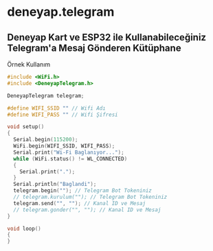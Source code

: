 # deneyap.telegram
## Deneyap Kart ve ESP32 ile Kullanabileceğiniz Telegram'a Mesaj Gönderen Kütüphane
Örnek Kullanım 
```cpp
#include <WiFi.h>
#include <DeneyapTelegram.h>

DeneyapTelegram telegram;

#define WIFI_SSID "" // Wifi Adı
#define WIFI_PASS "" // Wifi Şifresi

void setup()
{
  Serial.begin(115200);
  WiFi.begin(WIFI_SSID, WIFI_PASS);
  Serial.print("Wi-Fi Baglanıyor...");
  while (WiFi.status() != WL_CONNECTED)
  {
    Serial.print(".");
  }
  Serial.println("Baglandi");
  telegram.begin(""); // Telegram Bot Tokeniniz
  // telegram.kurulum(""); // Telegram Bot Tokeniniz
  telegram.send("", ""); // Kanal ID ve Mesaj
  // telegram.gonder("", ""); // Kanal ID ve Mesaj
}

void loop()
{
}
```
